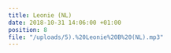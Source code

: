 ```yaml
---
title: Leonie (NL)
date: 2018-10-31 14:06:00 +01:00
position: 8
file: "/uploads/5).%20Leonie%20B%20(NL).mp3"
---
```


